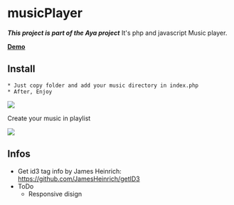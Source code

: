# musicPlayer
***This project is part of the Aya project***
It's php and javascript Music player.

[**Demo**](https://sjtm.fr/demo/musicPlayer/index.php)


## Install
    * Just copy folder and add your music directory in index.php
    * After, Enjoy


<img src="https://github.com/fred-sjtm/musicPlayer/blob/master/img/musicPlayer.jpg">

Create your music in playlist

<img src="https://github.com/fred-sjtm/musicPlayer/blob/master/img/playlist.jpg">

## Infos
  * Get id3 tag info by James Heinrich: https://github.com/JamesHeinrich/getID3 
  * ToDo
      * Responsive disign
